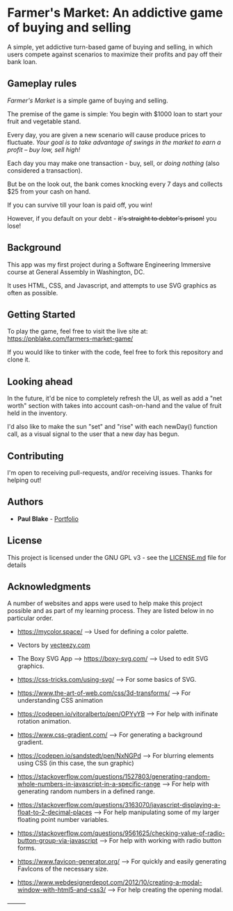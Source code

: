 # Farmer's Market: An addictive game of buying and selling

A simple, yet addictive turn-based game of buying and selling, in which users compete against scenarios to maximize their profits and pay off their bank loan.

## Gameplay rules

_Farmer's Market_ is a simple game of buying and selling.

The premise of the game is simple: You begin with $1000 loan to start your fruit and vegetable stand.

Every day, you are given a new scenario will cause produce prices to fluctuate. *Your goal is to take advantage of swings in the market to earn a profit – buy low, sell high!*

Each day you may make one transaction - buy, sell, or _doing nothing_ (also considered a transaction).

But be on the look out, the bank comes knocking every 7 days and collects $25 from your cash on hand.

If you can survive till your loan is paid off, you win!

However, if you default on your debt - ~~it's straight to debtor's prison!~~ you lose! 

## Background

This app was my first project during a Software Engineering Immersive course at General Assembly in Washington, DC.

It uses HTML, CSS, and Javascript, and attempts to use SVG graphics as often as possible.

## Getting Started

To play the game, feel free to visit the live site at: https://pnblake.com/farmers-market-game/

If you would like to tinker with the code, feel free to fork this repository and clone it.

## Looking ahead

In the future, it'd be nice to completely refresh the UI, as well as add a "net worth" section with takes into account cash-on-hand and the value of fruit held in the inventory.

I'd also like to make the sun "set" and "rise" with each newDay() function call, as a visual signal to the user that a new day has begun.

## Contributing

I'm open to receiving pull-requests, and/or receiving issues. Thanks for helping out!

## Authors

* **Paul Blake** - [Portfolio](https://pnblake.com)

## License

This project is licensed under the GNU GPL v3 - see the [LICENSE.md](LICENSE.md) file for details

## Acknowledgments

A number of websites and apps were used to help make this project possible and as part of my learning process. They are listed below in no particular order.

+ https://mycolor.space/ --> Used for defining a color palette.

+ Vectors by <a href="https://www.vecteezy.com">vecteezy.com</a>

+ The Boxy SVG App --> https://boxy-svg.com/ --> Used to edit SVG graphics.

+ https://css-tricks.com/using-svg/ --> For some basics of SVG.

+ https://www.the-art-of-web.com/css/3d-transforms/ --> For understanding CSS animation

+ https://codepen.io/vitoralberto/pen/OPYyYB --> For help with inifinate rotation animation.

+ https://www.css-gradient.com/ --> For generating a background gradient.

+ https://codepen.io/sandstedt/pen/NxNGPd --> For blurring elements using CSS (in this case, the sun graphic)

+ https://stackoverflow.com/questions/1527803/generating-random-whole-numbers-in-javascript-in-a-specific-range --> For help with generating random numbers in a defined range.

+ https://stackoverflow.com/questions/3163070/javascript-displaying-a-float-to-2-decimal-places --> For help manipulating some of my larger floating point number variables.

+ https://stackoverflow.com/questions/9561625/checking-value-of-radio-button-group-via-javascript --> For help with working with radio button forms.

+ https://www.favicon-generator.org/ --> For quickly and easily generating FavIcons of the necessary size.

+ https://www.webdesignerdepot.com/2012/10/creating-a-modal-window-with-html5-and-css3/ --> For help creating the opening modal.







––––––





